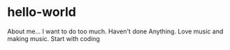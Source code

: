 # hello-world

About me... I want to do too much. Haven't done
Anything. Love music and making music. Start with coding
